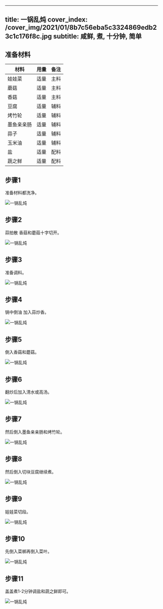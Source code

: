 
---
title: 一锅乱炖
cover_index: /cover_img/2021/01/8b7c56eba5c3324869edb23c1c176f8c.jpg
subtitle: 咸鲜, 煮, 十分钟, 简单
---

## 准备材料

| 材料     | 用量 | 备注|
| ------- | ----- | --- |
| 娃娃菜 | 适量| 主料 |
| 蘑菇 | 适量| 主料 |
| 香菇 | 适量| 主料 |
| 豆腐 | 适量| 辅料 |
| 烤竹轮 | 适量| 辅料 |
| 墨鱼亲亲肠 | 适量| 辅料 |
| 蒜子 | 适量| 辅料 |
| 玉米油 | 适量| 辅料 |
| 盐 | 适量| 配料 |
| 蔬之鲜 | 适量| 配料 |

## 步骤1

准备材料都洗净。

![一锅乱炖](https://i8.meishichina.com/attachment/recipe/201010/201010181436158.JPG?x-oss-process=style/p320) 

## 步骤2

蒜拍散 香菇和蘑菇十字切开。

![一锅乱炖](https://i8.meishichina.com/attachment/recipe/201010/201010181436305.JPG?x-oss-process=style/p320) 

## 步骤3

准备调料。

![一锅乱炖](https://i8.meishichina.com/attachment/recipe/201010/201010181436465.JPG?x-oss-process=style/p320) 

## 步骤4

锅中倒油 加入蒜炒香。

![一锅乱炖](https://i8.meishichina.com/attachment/recipe/201010/201010181437008.JPG?x-oss-process=style/p320) 

## 步骤5

倒入香菇和蘑菇。

![一锅乱炖](https://i8.meishichina.com/attachment/recipe/201010/201010181437211.JPG?x-oss-process=style/p320) 

## 步骤6

翻炒后加入清水或高汤。

![一锅乱炖](https://i8.meishichina.com/attachment/recipe/201010/201010181437370.JPG?x-oss-process=style/p320) 

## 步骤7

然后倒入墨鱼亲亲肠和烤竹轮。

![一锅乱炖](https://i8.meishichina.com/attachment/recipe/201010/201010181437596.JPG?x-oss-process=style/p320) 

## 步骤8

然后倒入切块豆腐继续煮。

![一锅乱炖](https://i8.meishichina.com/attachment/recipe/201010/201010181438171.JPG?x-oss-process=style/p320) 

## 步骤9

娃娃菜切段。

![一锅乱炖](https://i8.meishichina.com/attachment/recipe/201010/201010181438345.JPG?x-oss-process=style/p320) 

## 步骤10

先倒入菜梆再倒入菜叶。

![一锅乱炖](https://i8.meishichina.com/attachment/recipe/201010/201010181438474.JPG?x-oss-process=style/p320) 

## 步骤11

盖盖煮1-2分钟调盐和蔬之鲜即可。

![一锅乱炖](https://i8.meishichina.com/attachment/recipe/201010/201010181439046.JPG?x-oss-process=style/p320) 

